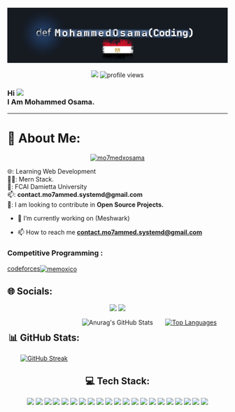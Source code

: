 <!-- banner -->
<p align="center">
  <img src="https://github.com/mohammed-eldeek/mohammed-eldeek/blob/main/Banner.png">
</p>
<!-- GitHub followers and Profile views -->
<p align="center">
  <img src="https://img.shields.io/github/followers/mohammed-eldeek?label=Follow&style=social">
  <img alt="profile views" src="https://komarev.com/ghpvc/?username=mohammed-eldeek&color=brightgreen">
</p>
<h3 align="left">Hi <img src="https://github.com/TheDudeThatCode/TheDudeThatCode/blob/master/Assets/Hi.gif" width="29px"><br>I Am Mohammed Osama.</h3>
<hr>




<!-- About Me -->
# 💫 About Me: 

<p align="center"> <a href="https://twitter.com/mo7medxosama" target="blank"><img src="https://img.shields.io/twitter/follow/mo7medxosama?logo=twitter&style=for-the-badge" alt="mo7medxosama" /></a>
</p>

<p>🌐: Learning Web Development<br>👨‍💻: Mern Stack.   <br>🏫: FCAI Damietta University<br>📫: <b>contact.mo7ammed.systemd@gmail.com</b><br>👀: I am looking to contribute in <b>Open Source Projects.</b></p>

- 🔭 I’m currently working on (Meshwark)

- 📫 How to reach me **contact.mo7ammed.systemd@gmail.com**

<h3 align="left">Competitive Programming :</h3>

<a href="https://codeforces.com/profile/memoxico" target="blank">codeforces<img align="center" src="https://raw.githubusercontent.com/rahuldkjain/github-profile-readme-generator/master/src/images/icons/Social/codeforces.svg" alt="memoxico" height="20" width="20" /></a>


<!-- Socials -->
## 🌐 Socials:
<p align="center">
  <a href="https://twitter.com/Mo7medXOsama"><img src="https://img.shields.io/badge/Twitter-%231DA1F2.svg?logo=Twitter&logoColor=white"></a>
  <a href="https://facebook.com/"><img src="https://img.shields.io/badge/Facebook-%231877F2.svg?logo=Facebook&logoColor=white"></a>
  <!-- Add other social media links similarly -->
  
</p>
<div align="center" style="display: flex; justify-content: space-between;">
    <div style="flex: 1; text-align: center;">
        <h2>📊 GitHub Stats:</h2>
        <a href="https://git.io/streak-stats">
            <img src="https://github-readme-streak-stats.herokuapp.com?user=mohammed-eldeek&theme=transparent&hide_border=true" alt="GitHub Streak" />
        </a>
    </div>

<div style="flex: 1; text-align: center;">
	<img src="https://github-readme-stats.vercel.app/api?username=mohammed-eldeek&show_icons=true&theme=transparent&hide_border=true" alt="Anurag's GitHub Stats">
</div>

<div style="flex: 1; text-align: center;">
	<a href="https://github.com/anuraghazra/github-readme-stats">
		<img src="https://github-readme-stats.vercel.app/api/top-langs/?username=mohammed-eldeek&limit=5&theme=transparent&combine_all_yearly_contributions=true&hide_border=true&size_weight=1&count_weight=0" alt="Top Languages">
	</a>
</div>
</div>



<!-- GitHub Stats Section -->

<!-- Tech Stack Section -->
<div align="center">
    <h2>💻 Tech Stack:</h2>
    <p align="center">
        <img src="https://img.shields.io/badge/c-%2300599C.svg?style=for-the-badge&logo=c&logoColor=white">
        <img src="https://img.shields.io/badge/c++-%2300599C.svg?style=for-the-badge&logo=c%2B%2B&logoColor=white">
        <img src="https://img.shields.io/badge/css3-%231572B6.svg?style=for-the-badge&logo=css3&logoColor=white">
        <img src="https://img.shields.io/badge/kotlin-%230095D5.svg?style=for-the-badge&logo=kotlin&logoColor=white">
        <img src="https://img.shields.io/badge/javascript-%23323330.svg?style=for-the-badge&logo=javascript&logoColor=%23F7DF1E">
        <img src="https://img.shields.io/badge/java-%23ED8B00.svg?style=for-the-badge&logo=java&logoColor=white">
        <img src="https://img.shields.io/badge/html5-%23E34F26.svg?style=for-the-badge&logo=html5&logoColor=white">
        <img src="https://img.shields.io/badge/python-3670A0?style=for-the-badge&logo=python&logoColor=ffdd54">
        <img src="https://img.shields.io/badge/bootstrap-%23563D7C.svg?style=for-the-badge&logo=bootstrap&logoColor=white">
        <img src="https://img.shields.io/badge/NPM-%23000000.svg?style=for-the-badge&logo=npm&logoColor=white">
        <img src="https://img.shields.io/badge/tailwindcss-%2338B2AC.svg?style=for-the-badge&logo=tailwind-css&logoColor=white">
        <img src="https://img.shields.io/badge/react-%2320232a.svg?style=for-the-badge&logo=react&logoColor=%2361DAFB">
        <img src="https://img.shields.io/badge/mysql-%2300f.svg?style=for-the-badge&logo=mysql&logoColor=white">
        <img src="https://img.shields.io/badge/Adobe%20After%20Effects-9999FF.svg?style=for-the-badge&logo=Adobe%20After%20Effects&logoColor=white">
        <img src="https://img.shields.io/badge/adobeillustrator-%23FF9A00.svg?style=for-the-badge&logo=adobeillustrator&logoColor=white">
        <img src="https://img.shields.io/badge/adobephotoshop-%2331A8FF.svg?style=for-the-badge&logo=adobephotoshop&logoColor=white">
        <img src="https://img.shields.io/badge/figma-%23F24E1E.svg?style=for-the-badge&logo=figma&logoColor=white">
        <img src="https://img.shields.io/badge/Adobe%20Premiere%20Pro-9999FF.svg?style=for-the-badge&logo=Adobe%20Premiere%20Pro&logoColor=white">
        <img src="https://img.shields.io/badge/Adobe%20XD-470137?style=for-the-badge&logo=Adobe%20XD&logoColor=#FF61F6">
        <img src="https://img.shields.io/badge/Linux-FCC624?style=for-the-badge&logo=linux&logoColor=black">
        <img src="https://img.shields.io/badge/Notion-%23000000.svg?style=for-the-badge&logo=notion&logoColor=white">
    </p>
</div>

